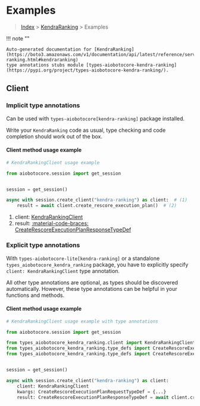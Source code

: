 # Examples

> [Index](../README.md) > [KendraRanking](./README.md) > Examples

!!! note ""

    Auto-generated documentation for [KendraRanking](https://boto3.amazonaws.com/v1/documentation/api/latest/reference/services/kendra-ranking.html#kendraranking)
    type annotations stubs module [types-aiobotocore-kendra-ranking](https://pypi.org/project/types-aiobotocore-kendra-ranking/).

## Client

### Implicit type annotations

Can be used with `types-aiobotocore[kendra-ranking]` package installed.

Write your `KendraRanking` code as usual,
type checking and code completion should work out of the box.



#### Client method usage example

```python
# KendraRankingClient usage example

from aiobotocore.session import get_session


session = get_session()

async with session.create_client("kendra-ranking") as client:  # (1)
    result = await client.create_rescore_execution_plan()  # (2)
```

1. client: [KendraRankingClient](./client.md)
2. result: [:material-code-braces: CreateRescoreExecutionPlanResponseTypeDef](./type_defs.md#createrescoreexecutionplanresponsetypedef)






### Explicit type annotations

With `types-aiobotocore-lite[kendra-ranking]`
or a standalone `types_aiobotocore_kendra_ranking` package, you have to explicitly specify
`client: KendraRankingClient` type annotation.

All other type annotations are optional, as types should be discovered automatically.
However, these type annotations can be helpful in your functions and methods.


#### Client method usage example

```python
# KendraRankingClient usage example with type annotations

from aiobotocore.session import get_session

from types_aiobotocore_kendra_ranking.client import KendraRankingClient
from types_aiobotocore_kendra_ranking.type_defs import CreateRescoreExecutionPlanResponseTypeDef
from types_aiobotocore_kendra_ranking.type_defs import CreateRescoreExecutionPlanRequestTypeDef


session = get_session()

async with session.create_client("kendra-ranking") as client:
    client: KendraRankingClient
    kwargs: CreateRescoreExecutionPlanRequestTypeDef = {...}
    result: CreateRescoreExecutionPlanResponseTypeDef = await client.create_rescore_execution_plan(**kwargs)
```




